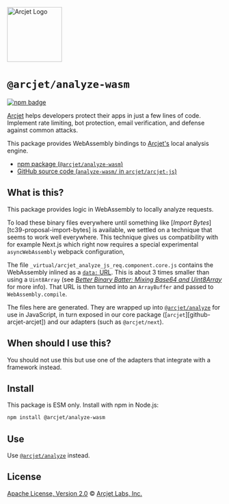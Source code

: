 <a href="https://arcjet.com" target="_arcjet-home">
  <picture>
    <source media="(prefers-color-scheme: dark)" srcset="https://arcjet.com/logo/arcjet-dark-lockup-voyage-horizontal.svg">
    <img src="https://arcjet.com/logo/arcjet-light-lockup-voyage-horizontal.svg" alt="Arcjet Logo" height="128" width="auto">
  </picture>
</a>

# `@arcjet/analyze-wasm`

<p>
  <a href="https://www.npmjs.com/package/@arcjet/analyze-wasm">
    <picture>
      <source media="(prefers-color-scheme: dark)" srcset="https://img.shields.io/npm/v/%40arcjet%2Fanalyze-wasm?style=flat-square&label=%E2%9C%A6Aj&labelColor=000000&color=5C5866">
      <img alt="npm badge" src="https://img.shields.io/npm/v/%40arcjet%2Fanalyze-wasm?style=flat-square&label=%E2%9C%A6Aj&labelColor=ECE6F0&color=ECE6F0">
    </picture>
  </a>
</p>

[Arcjet][arcjet] helps developers protect their apps in just a few lines of
code. Implement rate limiting, bot protection, email verification, and defense
against common attacks.

This package provides WebAssembly bindings to [Arcjet's][arcjet] local analysis engine.

- [npm package (`@arcjet/analyze-wasm`)](https://www.npmjs.com/package/@arcjet/analyze-wasm)
- [GitHub source code (`analyze-wasm/` in `arcjet/arcjet-js`)](https://github.com/arcjet/arcjet-js/tree/main/analyze-wasm)

## What is this?

This package provides logic in WebAssembly to locally analyze requests.

To load these binary files everywhere until something like
[_Import Bytes_][tc39-proposal-import-bytes] is available,
we settled on a technique that seems to work well everywhere.
This technique gives us compatibility with for example Next.js which right now
requires a special experimental `asyncWebAssembly` webpack configuration,

The file `_virtual/arcjet_analyze_js_req.component.core.js` contains the
WebAssembly inlined as a [`data:` URL][mdn-data-url].
This is about 3 times smaller than using a `Uint8Array` (see
[_Better Binary Batter: Mixing Base64 and Uint8Array_][wasm-base64-blog] for more
info).
That URL is then turned into an `ArrayBuffer` and passed to
`WebAssembly.compile`.

The files here are generated.
They are wrapped up into [`@arcjet/analyze`][github-arcjet-analyze] for use in
JavaScript,
in turn exposed in our core package
([`arcjet`][github-arcjet-arcjet])
and our adapters (such as `@arcjet/next`).

<!-- TODO(@wooorm-arcjet): link `adapters` above when the main repo is up to date. -->

## When should I use this?

You should not use this but use one of the adapters that integrate with a
framework instead.

<!-- TODO(@wooorm-arcjet): link `adapters` above when the main repo is up to date. -->

## Install

This package is ESM only.
Install with npm in Node.js:

```sh
npm install @arcjet/analyze-wasm
```

## Use

Use [`@arcjet/analyze`][file-analyze] instead.

## License

[Apache License, Version 2.0][apache-license] © [Arcjet Labs, Inc.][arcjet]

[arcjet]: https://arcjet.com
[file-analyze]: ../analyze/
[mdn-data-url]: https://developer.mozilla.org/en-US/docs/Web/HTTP/Basics_of_HTTP/Data_URLs
[wasm-base64-blog]: https://blobfolio.com/2019/better-binary-batter-mixing-base64-and-uint8array/
[apache-license]: http://www.apache.org/licenses/LICENSE-2.0
[github-arcjet-analyze]: https://github.com/arcjet/arcjet-js/tree/main/analyze
